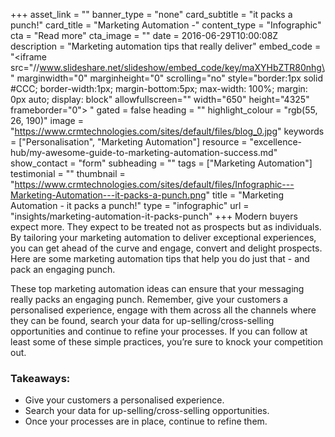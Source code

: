 +++
asset_link = ""
banner_type = "none"
card_subtitle = "it packs a punch!"
card_title = "Marketing Automation -"
content_type = "Infographic"
cta = "Read more"
cta_image = ""
date = 2016-06-29T10:00:08Z
description = "Marketing automation tips that really deliver"
embed_code = "<iframe src=\"//www.slideshare.net/slideshow/embed_code/key/maXYHbZTR80nhg\" marginwidth=\"0\" marginheight=\"0\" scrolling=\"no\" style=\"border:1px solid #CCC; border-width:1px; margin-bottom:5px; max-width: 100%; margin: 0px auto; display: block\" allowfullscreen=\"\" width=\"650\" height=\"4325\" frameborder=\"0\"> </iframe>"
gated = false
heading = ""
highlight_colour = "rgb(55, 26, 190)"
image = "https://www.crmtechnologies.com/sites/default/files/blog_0.jpg"
keywords = ["Personalisation", "Marketing Automation"]
resource = "excellence-hub/my-awesome-guide-to-marketing-automation-success.md"
show_contact = "form"
subheading = ""
tags = ["Marketing Automation"]
testimonial = ""
thumbnail = "https://www.crmtechnologies.com/sites/default/files/Infographic---Marketing-Automation---it-packs-a-punch.png"
title = "Marketing Automation -  it packs a punch!"
type = "infographic"
url = "insights/marketing-automation-it-packs-punch"
+++
Modern buyers expect more. They expect to be treated not as prospects but as individuals. By tailoring your marketing automation to deliver exceptional experiences, you can get ahead of the curve and engage, convert and delight prospects. Here are some marketing automation tips that help you do just that - and pack an engaging punch.

These top marketing automation ideas can ensure that your messaging really packs an engaging punch. Remember, give your customers a personalised experience, engage with them across all the channels where they can be found, search your data for up-selling/cross-selling opportunities and continue to refine your processes. If you can follow at least some of these simple practices, you’re sure to knock your competition out.

### Takeaways:

* Give your customers a personalised experience.
* Search your data for up-selling/cross-selling opportunities.
* Once your processes are in place, continue to refine them.